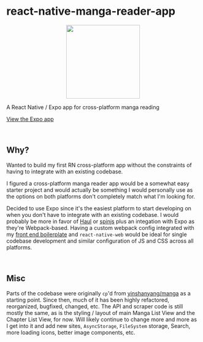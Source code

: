 # react-native-manga-reader-app

[//]: # (render icon from Expo CDN at its native dimensions)
<p align='center'>
  <img width='192' height='192' src='https://d1wp6m56sqw74a.cloudfront.net/~assets/48e9407ff061a854a5103c70faaf897f' />
</p>

A React Native / Expo app for cross-platform manga reading

[View the Expo app](https://expo.io/@agilgur5/react-native-manga-reader-app)

<br>

## Why?

Wanted to build my first RN cross-platform app without the constraints of having to integrate with an existing codebase.

I figured a cross-platform manga reader app would be a somewhat easy starter project and would actually be something I would personally use as the options on both platforms don't completely match what I'm looking for.

Decided to use Expo since it's the easiest platform to start developing on when you don't have to integrate with an existing codebase. I would probably be more in favor of [Haul](https://github.com/callstack/haul) or [spinjs](https://github.com/sysgears/spinjs) plus an integation with Expo as they're Webpack-based.
Having a custom webpack config integrated with my [front end boilerplate](https://github.com/agilgur5/front-end-base) and `react-native-web` would be ideal for single codebase development and similar configuration of JS and CSS across all platforms.

<br>

## Misc

Parts of the codebase were originally `cp`'d from [yinshanyang/manga](https://github.com/yinshanyang/manga) as a starting point.
Since then, much of it has been highly refactored, reorganized, bugfixed, changed, etc.
The API and scraper code is still mostly the same, as is the styling / layout of main Manga List View and the Chapter List View, for now.
Will likely continue to change more and more as I get into it and add new sites, `AsyncStorage`, `FileSystem` storage, Search, more loading icons, better image components, etc.
